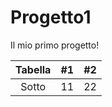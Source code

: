 # Progetto1
Il mio primo progetto!

| Tabella | #1  | #2  |
| :-----: | :-: | :-: |
| Sotto | 11 | 22 |o


